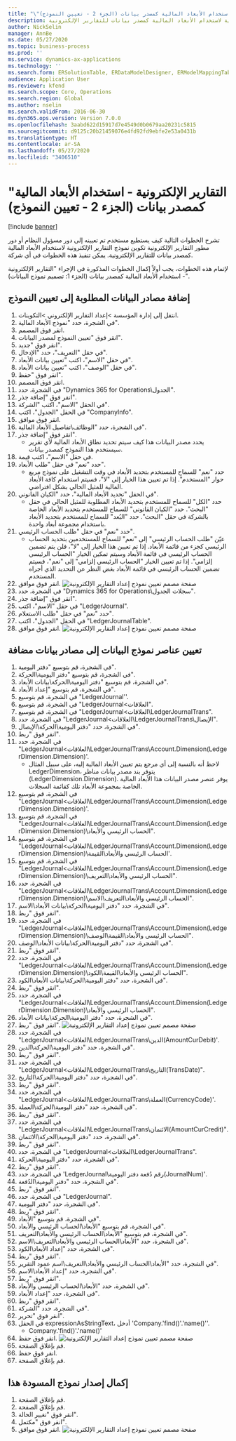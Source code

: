 ```yaml
---
title: "\"التقارير الإلكترونية - استخدام الأبعاد المالية كمصدر بيانات (الجزء 2 - تعيين النموذج)"
description: تشرح الخطوات التالية كيف يستطيع مستخدم تم تعيينه إلى دور مسؤول النظام أو دور مطور التقارير الإلكترونية تكوين نموذج التقارير الإلكترونية لاستخدام الأبعاد المالية كمصدر بيانات للتقارير الإلكترونية.
author: NickSelin
manager: AnnBe
ms.date: 05/27/2020
ms.topic: business-process
ms.prod: ''
ms.service: dynamics-ax-applications
ms.technology: ''
ms.search.form: ERSolutionTable, ERDataModelDesigner, ERModelMappingTable, ERModelMappingDesigner, ERExpressionDesignerFormula
audience: Application User
ms.reviewer: kfend
ms.search.scope: Core, Operations
ms.search.region: Global
ms.author: nselin
ms.search.validFrom: 2016-06-30
ms.dyn365.ops.version: Version 7.0.0
ms.openlocfilehash: 3aabd622d15917d7e4549d0b0679aa20231c5815
ms.sourcegitcommit: d9125c20b21459076e4fd92fd9ebfe2e53a0431b
ms.translationtype: HT
ms.contentlocale: ar-SA
ms.lasthandoff: 05/27/2020
ms.locfileid: "3406510"
---
```

# <a name="er-use-financial-dimensions-as-a-data-source-part-2---model-mapping"></a>"التقارير الإلكترونية - استخدام الأبعاد المالية كمصدر بيانات (الجزء 2 - تعيين النموذج)

[!include [banner](../../includes/banner.md)]

تشرح الخطوات التالية كيف يستطيع مستخدم تم تعيينه إلى دور مسؤول النظام أو دور مطور التقارير الإلكترونية تكوين نموذج التقارير الإلكترونية لاستخدام الأبعاد المالية كمصدر بيانات للتقارير الإلكترونية. يمكن تنفيذ هذه الخطوات في أي شركة.

لإتمام هذه الخطوات، يجب أولاً إكمال الخطوات المذكورة في الإجراء "التقارير الإلكترونية - استخدام الأبعاد المالية كمصدر بيانات (الجزء 1: تصميم نموذج البيانات)‬".


## <a name="add-required-data-sources-to-model-mapping"></a>إضافة مصادر البيانات المطلوبة إلى تعيين النموذج
1. انتقل إلى إدارة المؤسسة >إعداد التقارير الإلكتروني >التكوينات.
2. في الشجرة، حدد "نموذج الأبعاد المالية".
3. انقر فوق المصمم.
4. انقر فوق "تعيين النموذج لمصدر البيانات".
5. انقر فوق "جديد".
6. في حقل "التعريف"، حدد "الإدخال".
7. في حقل "الاسم"، اكتب "تعيين بيانات الأبعاد‬".
8. في حقل "الوصف"، اكتب "تعيين بيانات الأبعاد‬".
9. انقر فوق "حفظ".
10. انقر فوق المصمم.
11. في الشجرة، حدد "Dynamics 365 for Operations\الجدول".
12. انقر فوق "إضافة جذر".
13. في الحقل "الاسم"، اكتب "الشركة".
14. في الحقل "الجدول"، اكتب "CompanyInfo".
15. انقر فوق موافق.
16. في الشجرة، حدد "الوظائف\تفاصيل الأبعاد المالية".
17. انقر فوق "إضافة جذر".
    * يحدد مصدر البيانات هذا كيف سيتم تحديد نطاق الأبعاد المالية لأي تقرير سيستخدم هذا النموذج كمصدر بيانات.  
18. في حقل "الاسم"، اكتب قيمة.
19. حدد "نعم" في حقل "طلب الأبعاد‬".
    * حدد "نعم" للسماح للمستخدم بتحديد الأبعاد في وقت التشغيل على نموذج مربع حوار "المستخدم". إذا تم تعيين هذا الخيار إلى "لا"، فسيتم استخدام كافة الأبعاد المالية للمثيل الحالي بشكل افتراضي.  
20. في الحقل "تحديد الأبعاد المالية"، حدد "الكيان القانوني".
    * حدد "الكل" للسماح للمستخدم بتحديد الأبعاد المطلوبة للمثيل الحالي في حقل "البحث".  حدد "الكيان القانوني" للسماح للمستخدم بتحديد الأبعاد الخاصة بالشركة في حقل "البحث".  حدد "البُعد" للسماح للمستخدم بتحديد الأبعاد باستخدام مجموعة أبعاد واحدة.  
21. حدد "نعم" في حقل "طلب الحساب الرئيسي".
    * عيّن "طلب الحساب الرئيسي" إلى "نعم" للسماح للمستخدمين بتحديد الحساب الرئيسي كجزء من قائمة الأبعاد.   إذا تم تعيين هذا الخيار إلى "لا"، فلن يتم تضمين الحساب الرئيسي في قائمة الأبعاد وسيتم تمكين الخيار "الحساب الرئيسي إلزامي". إذا تم تعيين الخيار "الحساب الرئيسي إلزامي" إلى "نعم"، فسيتم تضمين الحساب الرئيسي في قائمة الأبعاد بغض النظر عن التحديد الذي أجراه المستخدم.  
22. انقر فوق موافق.
![صفحة مصمم تعيين نموذج إعداد التقارير الإلكترونية](../media/er-financial-dimensions-guides-model-mapping1.png)
23. في الشجرة، حدد "Dynamics 365 for Operations\سجلات الجدول".
24. انقر فوق "إضافة جذر".
25. في حقل "الاسم"، اكتب "LedgerJournal".
26. حدد "نعم" في حقل "طلب الاستعلام".
27. في الحقل "الجدول"، اكتب "LedgerJournalTable".
28. انقر فوق موافق.
![صفحة مصمم تعيين نموذج إعداد التقارير الإلكترونية](../media/er-financial-dimensions-guides-model-mapping2.png)

## <a name="map-data-model-elements-to-added-data-sources"></a>تعيين عناصر نموذج البيانات إلى مصادر بيانات مضافة
1. في الشجرة، قم بتوسيع "دفتر اليومية".
2. في الشجرة، قم بتوسيع "دفتر اليومية\الحركة".
3. في الشجرة، قم بتوسيع "دفتر اليومية\الحركة\بيانات الأبعاد".
4. في الشجرة، قم بتوسيع "إعداد الأبعاد".
5. في الشجرة، قم بتوسيع "LedgerJournal''.
6. في الشجرة، قم بتوسيع "LedgerJournal\<العلاقات".
7. في الشجرة، قم بتوسيع "LedgerJournal\<العلاقات\LedgerJournalTrans".
8. في الشجرة، حدد "LedgerJournal\<العلاقات\LedgerJournalTrans\الإيصال".
9. في الشجرة، حدد "دفتر اليومية\الحركة\الإيصال".
10. انقر فوق "ربط".
11. في الشجرة، حدد "LedgerJournal\<العلاقات\LedgerJournalTrans\Account.Dimension(LedgerDimension.Dimension)'.
    * لاحظ أنه بالنسبة إلى أي مرجع يتم تعيين الأبعاد المالية إليه، على سبيل المثال LedgerDimension، يتوفر بند مصدر بيانات مناظر (LedgerDimension.Dimension). يوفر عنصر مصدر البيانات هذا الأبعاد المالية الخاصة بمجموعة الأبعاد تلك كقائمة السجلات.  
12. في الشجرة، قم بتوسيع "LedgerJournal\<العلاقات\LedgerJournalTrans\Account.Dimension(LedgerDimension.Dimension)'.
13. في الشجرة، قم بتوسيع "LedgerJournal\<العلاقات\LedgerJournalTrans\Account.Dimension(LedgerDimension.Dimension)\الحساب الرئيسي والأبعاد".
14. في الشجرة، قم بتوسيع "LedgerJournal\<العلاقات\LedgerJournalTrans\Account.Dimension(LedgerDimension.Dimension)\الحساب الرئيسي والأبعاد\القيمة'.
15. في الشجرة، قم بتوسيع "LedgerJournal\<العلاقات\LedgerJournalTrans\Account.Dimension(LedgerDimension.Dimension)\الحساب الرئيسي والأبعاد\التعريف".
16. في الشجرة، حدد "LedgerJournal\<العلاقات\LedgerJournalTrans\Account.Dimension(LedgerDimension.Dimension)\الحساب الرئيسي والأبعاد\التعريف\الاسم".
17. في الشجرة، حدد "دفتر اليومية\الحركة\بيانات الأبعاد\الاسم".
18. انقر فوق "ربط".
19. في الشجرة، حدد "LedgerJournal\<العلاقات\LedgerJournalTrans\Account.Dimension(LedgerDimension.Dimension)\الحساب الرئيسي والأبعاد\القيمة\الوصف".
20. في الشجرة، حدد "دفتر اليومية\الحركة\بيانات الأبعاد\الوصف".
21. انقر فوق "ربط".
22. في الشجرة، حدد "LedgerJournal\<العلاقات\LedgerJournalTrans\Account.Dimension(LedgerDimension.Dimension)\الحساب الرئيسي والأبعاد\القيمة\الكود".
23. في الشجرة، حدد "دفتر اليومية\الحركة\بيانات الأبعاد\الكود".
24. انقر فوق "ربط".
25. في الشجرة، حدد "LedgerJournal\<العلاقات\LedgerJournalTrans\Account.Dimension(LedgerDimension.Dimension)\الحساب الرئيسي والأبعاد".
26. في الشجرة، حدد "دفتر اليومية\الحركة\بيانات الأبعاد".
27. انقر فوق "ربط".
![صفحة مصمم تعيين نموذج إعداد التقارير الإلكترونية](../media/er-financial-dimensions-guides-model-mapping3.png)
28. في الشجرة، حدد "LedgerJournal\<العلاقات\LedgerJournalTrans\الدين(AmountCurDebit)'.
29. في الشجرة، حدد "دفتر اليومية\الحركة\الدين".
30. انقر فوق "ربط".
31. في الشجرة، حدد "LedgerJournal\<العلاقات\LedgerJournalTrans\التاريخ(TransDate)".
32. في الشجرة، حدد "دفتر اليومية\الحركة\التاريخ".
33. انقر فوق "ربط".
34. في الشجرة، حدد "LedgerJournal\<العلاقات\LedgerJournalTrans\العملة(CurrencyCode)'.
35. في الشجرة، حدد "دفتر اليومية\الحركة\العملة".
36. انقر فوق "ربط".
37. في الشجرة، حدد "LedgerJournal\<العلاقات\LedgerJournalTrans\الائتمان(AmountCurCredit)".
38. في الشجرة، حدد "دفتر اليومية\الحركة\الائتمان".
39. انقر فوق "ربط".
40. في الشجرة، حدد "LedgerJournal\<العلاقات\LedgerJournalTrans".
41. في الشجرة، حدد "دفتر اليومية\الحركة".
42. انقر فوق "ربط".
43. في الشجرة، حدد 'LedgerJournal\رقم دُفعة دفتر اليومية‬(JournalNum)'.
44. في الشجرة، حدد "دفتر اليومية\الدُفعة".
45. انقر فوق "ربط".
46. في الشجرة، حدد "LedgerJournal".
47. في الشجرة، حدد "دفتر اليومية".
48. انقر فوق "ربط".
49. في الشجرة، قم بتوسيع "الأبعاد".
50. في الشجرة، قم بتوسيع "الأبعاد\الحساب الرئيسي والأبعاد".
51. في الشجرة، قم بتوسيع "الأبعاد\الحساب الرئيسي والأبعاد\التعريف".
52. في الشجرة، حدد "الأبعاد\الحساب الرئيسي والأبعاد\التعريف\الاسم".
53. في الشجرة، حدد "إعداد الأبعاد\الكود".
54. انقر فوق "ربط".
55. في الشجرة، حدد "الأبعاد\الحساب الرئيسي والأبعاد\التعريف\اسم عمود التقرير‬".
56. في الشجرة، حدد "إعداد الأبعاد\الاسم".
57. انقر فوق "ربط".
58. في الشجرة، حدد "الأبعاد\الحساب الرئيسي والأبعاد".
59. في الشجرة، حدد "إعداد الأبعاد".
60. انقر فوق "ربط".
61. في الشجرة، حدد "الشركة".
62. انقر فوق "تحرير".
63. في الحقل expressionAsStringText، أدخل 'Company.'find()'.'name()''.
    * Company.'find()'.'name()'  
64. انقر فوق حفظ.
![صفحة مصمم تعيين نموذج إعداد التقارير الإلكترونية](../media/er-financial-dimensions-guides-model-mapping4.png)
65. قم بإغلاق الصفحة.
66. انقر فوق حفظ.
67. قم بإغلاق الصفحة.

## <a name="complete-this-draft-models-version"></a>إكمال إصدار نموذج المسودة هذا
1. قم بإغلاق الصفحة.
2. قم بإغلاق الصفحة.
3. انقر فوق "تغيير الحالة".
4. انقر فوق "مكتمل".
5. انقر فوق موافق.
![صفحة مصمم تعيين نموذج إعداد التقارير الإلكترونية](../media/er-financial-dimensions-guides-model-mapping5.png)
